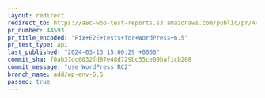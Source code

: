 ```yaml
---
layout: redirect
redirect_to: https://a8c-woo-test-reports.s3.amazonaws.com/public/pr/44593/api/index.html
pr_number: 44593
pr_title_encoded: "Fix+E2E+tests+for+WordPress+6.5"
pr_test_type: api
last_published: "2024-03-13 15:00:29 +0000"
commit_sha: f0ab37dc0032fd87e48d729bc55ce09baf1cb208
commit_message: "use WordPress RC2"
branch_name: add/wp-env-6.5
passed: true
---
```

